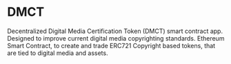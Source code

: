 # DMCT
Decentralized Digital Media Certification Token (DMCT) smart contract app. Designed to improve current digital media copyrighting standards. Ethereum Smart Contract, to create and trade ERC721 Copyright based tokens, that are tied to digital media and assets.  
